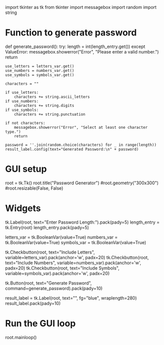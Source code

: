 import tkinter as tk
from tkinter import messagebox
import random
import string

# Function to generate password
def generate_password():
    try:
        length = int(length_entry.get())
    except ValueError:
        messagebox.showerror("Error", "Please enter a valid number.")
        return

    use_letters = letters_var.get()
    use_numbers = numbers_var.get()
    use_symbols = symbols_var.get()

    characters = ""

    if use_letters:
        characters += string.ascii_letters
    if use_numbers:
        characters += string.digits
    if use_symbols:
        characters += string.punctuation

    if not characters:
        messagebox.showerror("Error", "Select at least one character type.")
        return

    password = ''.join(random.choice(characters) for _ in range(length))
    result_label.config(text="Generated Password:\n" + password)

# GUI setup
root = tk.Tk()
root.title("Password Generator")
#root.geometry("300x300")
#root.resizable(False, False)

# Widgets
tk.Label(root, text="Enter Password Length:").pack(pady=5)
length_entry = tk.Entry(root)
length_entry.pack(pady=5)

letters_var = tk.BooleanVar(value=True)
numbers_var = tk.BooleanVar(value=True)
symbols_var = tk.BooleanVar(value=True)

tk.Checkbutton(root, text="Include Letters", variable=letters_var).pack(anchor='w', padx=20)
tk.Checkbutton(root, text="Include Numbers", variable=numbers_var).pack(anchor='w', padx=20)
tk.Checkbutton(root, text="Include Symbols", variable=symbols_var).pack(anchor='w', padx=20)

tk.Button(root, text="Generate Password", command=generate_password).pack(pady=10)

result_label = tk.Label(root, text="", fg="blue", wraplength=280)
result_label.pack(pady=10)

# Run the GUI loop
root.mainloop()
